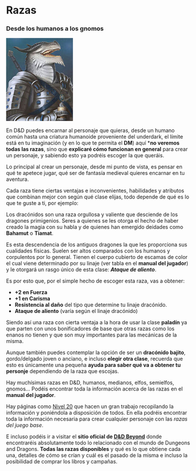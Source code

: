 # Razas
### Desde los humanos a los gnomos

![dracon](../images/dracon.jpeg)

En D&D puedes encarnar al personaje que quieras, desde un humano común hasta una criatura humanoide proveniente del underdark, el límite está en tu imaginación (y en lo que te permita el **DM**) aquí ***no veremos todas las razas**, sino que **explicaré cómo funcionan en general** para crear un personaje, y sabiendo esto ya podréis escoger la que queráis.

Lo principal al crear un personaje, desde mi punto de vista, es pensar en qué te apetece jugar, qué ser de fantasía medieval quieres encarnar en tu aventura. 

Cada raza tiene ciertas ventajas e inconvenientes, habilidades y atributos que combinan mejor con según qué clase elijas, todo depende de qué es lo que te guste a ti, por ejemplo:

Los dracónidos son una raza orgullosa y valiente que desciende de los dragones primigenios. Seres a quienes se les otorga el hecho de haber creado la magia con su habla y de quienes han emergido deidades como **Bahamut** o **Tiamat**.

Es esta descendencia de los antiguos dragones la que les proporciona sus cualidades físicas. Suelen ser altos comparados con los humanos y corpulentos por lo general. Tienen el cuerpo cubierto de escamas de color el cual viene determinado por su linaje (ver tabla en el **manual del jugador**) y le otorgará un rasgo único de esta clase: ***Ataque de aliento***.  

Es por esto que, por el simple hecho de escoger esta raza, vas a obtener:  

* **+2 en Fuerza**
* **+1 en Carisma** 
* **Resistencia al daño** del tipo que determine tu linaje dracónido.
* **Ataque de aliento** (varía según el linaje dracónido)

Siendo así una raza con cierta ventaja a la hora de usar la clase **paladín** ya que parten con unos bonificadores de base que otras razas como los enanos no tienen y que son muy importantes para las mecánicas de la misma.

Aunque también puedes contemplar la opción de ser un **dracónido bajito**, gordo/delgado joven o anciano, e incluso **elegir otra clase**, recuerda que esto es únicamente una pequeña **ayuda para saber qué va a obtener tu personje** dependiendo de la raza que escojas.

Hay muchísimas razas en D&D, humanos, medianos, elfos, semielfos, gnomos... Podéis encontrar toda la información acerca de las razas en el **manual del jugador**. 

Hay páginas como [Nivel 20](https://nivel20.com/games/dnd-5/races) que hacen un gran trabajo recopilando la información y poniéndola a disposición de todos. En ella podréis encontrar toda la información necesaria para crear cualquier personaje con las *razas del juego base*.

E incluso podéis ir a visitar el **sitio oficial de [D&D Beyond](https://www.dndbeyond.com/)** donde encontraréis absolutamente todo lo relacionado con el mundo de Dungeons and Dragons. **Todas las razas disponibles** y qué es lo que obtiene cada una, detalles de cómo se crían y cuál es el pasado de la misma e incluso la posibilidad de comprar los libros y campañas.
